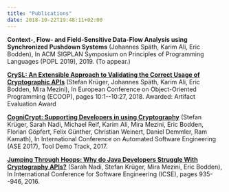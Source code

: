 ```yaml
---
title: "Publications"
date: 2018-10-22T19:48:11+02:00
---
```


**Context-, Flow- and Field-Sensitive Data-Flow Analysis using Synchronized Pushdown Systems** (Johannes Späth, Karim Ali, Eric Bodden), In ACM SIGPLAN Symposium on Principles of Programming Languages (POPL 2019), 2019. (To appear.)

[**CrySL: An Extensible Approach to Validating the Correct Usage of Cryptographic APIs**](http://bodden.de/pubs/ksa+18crysl.pdf) (Stefan Krüger, Johannes Späth, Karim Ali, Eric Bodden, Mira Mezini), In European Conference on Object-Oriented Programming (ECOOP), pages 10:1--10:27, 2018. Awarded: Artifact Evaluation Award

[**CogniCrypt: Supporting Developers in using Cryptography**](http://bodden.de/pubs/knr+17cognicrypt.pdf) (Stefan Krüger, Sarah Nadi, Michael Reif, Karim Ali, Mira Mezini, Eric Bodden, Florian Göpfert, Felix Günther, Christian Weinert, Daniel Demmler, Ram Kamath), In International Conference on Automated Software Engineering (ASE 2017), Tool Demo Track, 2017.

[**Jumping Through Hoops: Why do Java Developers Struggle With Cryptography APIs?**](http://www.bodden.de/pubs/nkm+16jumping.pdf) (Sarah Nadi, Stefan Krüger, Mira Mezini, Eric Bodden), In International Conference for Software Engineering (ICSE), pages 935--946, 2016.

